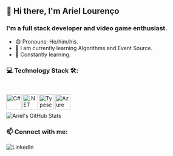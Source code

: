 ## 👋 Hi there, I'm Ariel Lourenço

### I'm a full stack developer and video game enthusiast.

- 😄 Pronouns: He/him/his.
- 🔭 I am currently learning Algorithms and Event Source.
- 🧠 Constantly learning.

### 💻 Technology Stack 🛠:

<br />

<p>
  <a href="https://docs.microsoft.com/dotnet/csharp/" target="_blank">
    <img align="left" alt="C#" width="40" height="40" src="https://upload.wikimedia.org/wikipedia/commons/0/0d/C_Sharp_wordmark.svg" />
  </a>
  <a href="https://docs.microsoft.com/dotnet/" target="_blank">
    <img align="left" alt=".NET Core" width="40" height="40" src="https://upload.wikimedia.org/wikipedia/commons/e/ee/.NET_Core_Logo.svg" />
  </a>
  <a href="https://www.typescriptlang.org/" target="_blank">
    <img align="left" alt="Typescript" width="40" height="40" src="https://upload.wikimedia.org/wikipedia/commons/4/4c/Typescript_logo_2020.svg" />
  </a>
  <a href="https://portal.azure.com/" target="_blank">
    <img align="left" alt="Azure" width="40" height="40" src="https://www.vectorlogo.zone/logos/microsoft_azure/microsoft_azure-icon.svg" />
  </a>
</p>

<br /><br />

![Ariel's GitHub Stats](https://github-readme-stats.vercel.app/api?username=ariellourenco&show_icons=true&theme=dracula&hide=stars)

### 📫 Connect with me:

[<img align="left" alt="LinkedIn" src="https://img.shields.io/badge/linkedin-%230077B5.svg?&style=for-the-badge&logo=linkedin&logoColor=white" />][linkedin]

[linkedin]: https://www.linkedin.com/in/ariellourenco/
